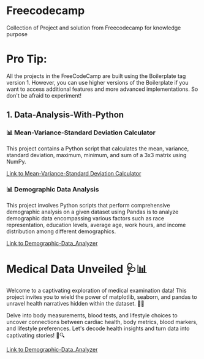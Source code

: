 # Freecodecamp
Collection of Project and solution from Freecodecamp  for knowledge purpose

# Pro Tip:
All the projects in the FreeCodeCamp are built using the Boilerplate tag version 1. However, you can use higher versions of the Boilerplate if you want to access additional features and more advanced implementations.
So don't be afraid to experiment!

## 1. Data-Analysis-With-Python

### 📊 Mean-Variance-Standard Deviation Calculator

This project contains a Python script that calculates the mean, variance, standard deviation, maximum, minimum, and sum of a 3x3 matrix using NumPy.

[Link to Mean-Variance-Standard Deviation Calculator](\Data-Analysis-With-Python\Project\Mean-Varience-Std-Calculator)

### 📊 Demographic Data Analysis
This project involves Python scripts that perform comprehensive demographic analysis on a given dataset using Pandas is to analyze demographic data encompassing various factors such as race representation, education levels, average age, work hours, and income distribution among different demographics.

[Link to Demographic-Data_Analyzer](\Data-Analysis-With-Python\Project\Demographic-Data_Analyzer)


# Medical Data Unveiled 🩺📊

Welcome to a captivating exploration of medical examination data! This project invites you to wield the power of matplotlib, seaborn, and pandas to unravel health narratives hidden within the dataset. 🌟🚀

Delve into body measurements, blood tests, and lifestyle choices to uncover connections between cardiac health, body metrics, blood markers, and lifestyle preferences. Let's decode health insights and turn data into captivating stories! 🏥🔍

[Link to Demographic-Data_Analyzer](\Data-Analysis-With-Python\Project\Medical_Data_Visualizer)